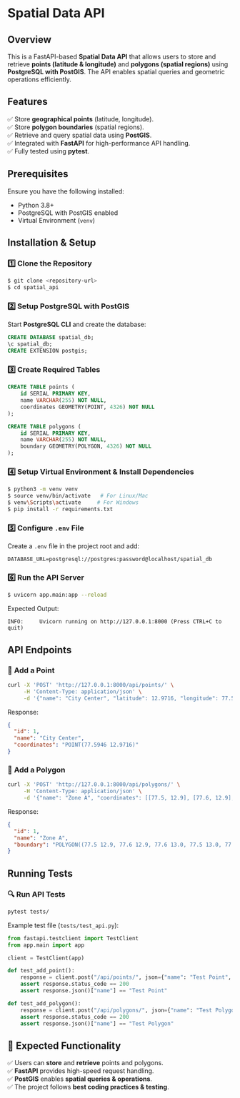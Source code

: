 # Spatial Data API

## Overview
This is a FastAPI-based **Spatial Data API** that allows users to store and retrieve **points (latitude & longitude)** and **polygons (spatial regions)** using **PostgreSQL with PostGIS**. The API enables spatial queries and geometric operations efficiently.

## Features
✅ Store **geographical points** (latitude, longitude).  
✅ Store **polygon boundaries** (spatial regions).  
✅ Retrieve and query spatial data using **PostGIS**.  
✅ Integrated with **FastAPI** for high-performance API handling.  
✅ Fully tested using **pytest**.  

## Prerequisites
Ensure you have the following installed:
- Python 3.8+
- PostgreSQL with PostGIS enabled
- Virtual Environment (`venv`)

## Installation & Setup
### 1️⃣ **Clone the Repository**
```bash
$ git clone <repository-url>
$ cd spatial_api
```

### 2️⃣ **Setup PostgreSQL with PostGIS**
Start **PostgreSQL CLI** and create the database:
```sql
CREATE DATABASE spatial_db;
\c spatial_db;
CREATE EXTENSION postgis;
```

### 3️⃣ **Create Required Tables**
```sql
CREATE TABLE points (
    id SERIAL PRIMARY KEY,
    name VARCHAR(255) NOT NULL,
    coordinates GEOMETRY(POINT, 4326) NOT NULL
);

CREATE TABLE polygons (
    id SERIAL PRIMARY KEY,
    name VARCHAR(255) NOT NULL,
    boundary GEOMETRY(POLYGON, 4326) NOT NULL
);
```

### 4️⃣ **Setup Virtual Environment & Install Dependencies**
```bash
$ python3 -m venv venv
$ source venv/bin/activate   # For Linux/Mac
$ venv\Scripts\activate     # For Windows
$ pip install -r requirements.txt
```

### 5️⃣ **Configure `.env` File**
Create a `.env` file in the project root and add:
```
DATABASE_URL=postgresql://postgres:password@localhost/spatial_db
```

### 6️⃣ **Run the API Server**
```bash
$ uvicorn app.main:app --reload
```
Expected Output:
```
INFO:     Uvicorn running on http://127.0.0.1:8000 (Press CTRL+C to quit)
```

## API Endpoints
### 📌 **Add a Point**
```bash
curl -X 'POST' 'http://127.0.0.1:8000/api/points/' \
     -H 'Content-Type: application/json' \
     -d '{"name": "City Center", "latitude": 12.9716, "longitude": 77.5946}'
```
Response:
```json
{
  "id": 1,
  "name": "City Center",
  "coordinates": "POINT(77.5946 12.9716)"
}
```

### 🔳 **Add a Polygon**
```bash
curl -X 'POST' 'http://127.0.0.1:8000/api/polygons/' \
     -H 'Content-Type: application/json' \
     -d '{"name": "Zone A", "coordinates": [[77.5, 12.9], [77.6, 12.9], [77.6, 13.0], [77.5, 13.0], [77.5, 12.9]]}'
```
Response:
```json
{
  "id": 1,
  "name": "Zone A",
  "boundary": "POLYGON((77.5 12.9, 77.6 12.9, 77.6 13.0, 77.5 13.0, 77.5 12.9))"
}
```

## Running Tests
### 🔍 **Run API Tests**
```bash
pytest tests/
```
Example test file (`tests/test_api.py`):
```python
from fastapi.testclient import TestClient
from app.main import app

client = TestClient(app)

def test_add_point():
    response = client.post("/api/points/", json={"name": "Test Point", "latitude": 10.0, "longitude": 20.0})
    assert response.status_code == 200
    assert response.json()["name"] == "Test Point"

def test_add_polygon():
    response = client.post("/api/polygons/", json={"name": "Test Polygon", "coordinates": [[10, 10], [20, 10], [20, 20], [10, 20], [10, 10]]})
    assert response.status_code == 200
    assert response.json()["name"] == "Test Polygon"
```

## 🎯 Expected Functionality
✅ Users can **store** and **retrieve** points and polygons.  
✅ **FastAPI** provides high-speed request handling.  
✅ **PostGIS** enables **spatial queries & operations**.  
✅ The project follows **best coding practices & testing**.  

